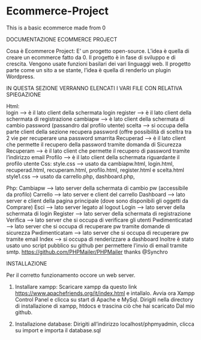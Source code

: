 # Ecommerce-Project
This is a basic ecommerce made from 0

DOCUMENTAZIONE ECOMMERCE PROJECT

Cosa è Ecommerce Project: 
			E’ un progetto open-source. L’idea è quella di creare un ecommerce fatto da 0.
			Il progetto è in fase di sviluppo e di crescita. Vengono usate funzioni basilari dei vari 
			linguaggi web.
			Il progetto parte come un sito a se stante, l’idea è quella di renderlo un plugin
      Wordpress.


IN QUESTA SEZIONE VERRANNO ELENCATI I VARI FILE CON RELATIVA SPIEGAZIONE

Html:	
	login -->  è il lato client della schermata login
	register --> è il lato client della schermata di registrazione
	cambiapw --> è lato client della schermata di cambio password (passandro dal profilo utente)
	scelta --> si occupa della parte client della sezione recupera password (offre possibilità di sceltra tra 
		   2 vie per recuperare una password smarrita
	Recuperad --> è il lato client  che permette il recupero della password tramite domanda di
      Sicurezza
	Recuperam --> è il lato client che permette il recupero di password tramite l’indirizzo email
	Profilo --> è il lato client della schermata riguardante il profilo utente
Css:
	style.css --> usato da cambiapw.html, login.html, recuperad.html, recuperam.html, profilo.html,
        register.html e scelta.html
	style1.css --> usato da carrello.php, dashboard.php, 




Php: 
	Cambiapw  --> lato server della schermata di cambio pw (accessibile da profilo)
	Carrello --> lato server e client del carrello 
	Dashboard --> lato server e client della pagina principale (dove sono disponibili gli oggetti da
           Comprare)
	Esci --> lato server legato al logout 
	Login --> lato server della schermata di login
	Register --> lato server della schermata di registrazione
	Verifica --> lato server che si occupa di verificare gli utenti
	Pwdimenticatad --> lato server che si occupa di recuperare pw tramite domande di sicurezza
	Pwdimenticatam --> lato server che si occupa di recuperare pw tramite email
	Index --> si occupa di renderizzare a dashboard
Inoltre è stato usato uno script pubblico su github per permettere l’invio di email tramite smtp.
  https://github.com/PHPMailer/PHPMailer     thanks @Synchro

INSTALLAZIONE
	 
Per il corretto funzionamento occore un web server.

1. Installare xampp:
  	Scaricare xampp da questo link https://www.apachefriends.org/it/index.html  e intallalo.
	Avvia ora Xampp Control Panel e clicca su start di Apache e MySql.
	Dirigiti nella directory di installazione di xampp, htdocs e trascina ciò che hai scaricato
	Dal mio github.

2. Installazione database:
Dirigiti all’indirizzo localhost/phpmyadmin, clicca su import e importa il database.sql



	

